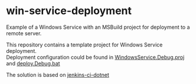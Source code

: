 # win-service-deployment
Example of a Windows Service with an MSBuild project for deployment to a remote server.

This repository contains a template project for Windows Service deployment. \
Deployment configuration could be found in [WindowsService.Debug.proj](https://github.com/rynkevich/win-service-deployment/blob/master/WindowsService/WindowsService.Debug.proj) and [deploy.Debug.bat](https://github.com/rynkevich/win-service-deployment/blob/master/WindowsService/Scripts/deploy.Debug.bat)

The solution is based on [jenkins-ci-dotnet](https://github.com/devops4solutions/jenkins-ci-dotnet)

